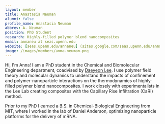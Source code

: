 ```yaml
---
layout: member
title: Anastasia Neuman
alumni: false 
profile_name: Anastasia Neuman
abbrev: A. Neuman
position: PhD Student
research: Highly-filled polymer blend nanocomposites
email: annaneu at seas.upenn.edu
website: [seas.upenn.edu/annaneu] (sites.google.com/seas.upenn.edu/annaneu/home)
image: /images/members/anna-neuman.png
---
```


Hi, I'm Anna! I am a  PhD student in the Chemical and Biomolecular Engineering department, coadvised by [Daeyeon Lee](https://www.seas.upenn.edu/~leegroup/people.html). I use polymer field theory and molecular dynamics to understand the impacts of confinement and polymer-nanoparticle interactions on the thermodynamics of highly-filled polymer blend nanocomposites. I work closely with experimentalists in the Lee Lab creating composites with the Capillary Rise Infiltration (CaRI) method. 

Prior to my PhD I earned a B.S. in Chemical-Biological Engineering from MIT, where I worked in the lab of Daniel Anderson, optimizing nanoparticle platforms for the delivery of mRNA.
